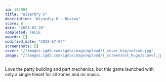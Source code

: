 ```yaml
---
id: 127994
title: "Wizardry 6"
description: "Wizardry 6 - Review"
score: 6
date: "2021-02-20"
completed: FALSE
awards: []
modified_date: "2022-07-04"
screenshots: []
cover: "//images.igdb.com/igdb/image/upload/t_cover_big/co3com.jpg"
image: "//images.igdb.com/igdb/image/upload/t_screenshot_huge/scavvf.jpg"
---
```

Love the party building and part mechanics, but this game launched with only a single tileset for all zones and no music.